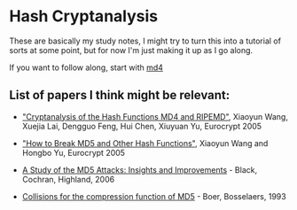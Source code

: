 # Hash Cryptanalysis

These are basically my study notes, I might try to turn this into a tutorial of sorts at some point, but for now I'm just making it up as I go along.

If you want to follow along, start with [md4](./md4/)

## List of papers I think might be relevant:

- ["Cryptanalysis of the Hash Functions MD4 and RIPEMD"](https://www.iacr.org/archive/eurocrypt2005/34940001/34940001.pdf), Xiaoyun Wang, Xuejia Lai, Dengguo Feng, Hui Chen, Xiuyuan Yu, Eurocrypt 2005

- ["How to Break MD5 and Other Hash Functions"](https://iacr.org/archive/eurocrypt2005/34940019/34940019.pdf), Xiaoyun Wang and Hongbo Yu, Eurocrypt 2005

- [A Study of the MD5 Attacks: Insights and Improvements](https://home.cs.colorado.edu/~jrblack/papers/md5e-full.pdf) - Black, Cochran, Highland, 2006

- [Collisions for the compression function of MD5](https://lirias.kuleuven.be/retrieve/333359) - Boer, Bosselaers, 1993
